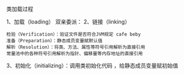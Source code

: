 类加载过程

1、加载（loading）
  双亲委派：
2、链接（linking）
```
检验（Verification）：验证文件是否符合JVM规定 cafe beby
准备（Preparation）：静态成员变量赋默认值
解析（Resolution）：将类、方法、属性等符号引用解析为直接引用
常量池中的各种符号引用解析为指针、偏移量等内存地址的直接引用
```
3、初始化（initializing）：调用类初始化代码 <clinit>，给静态成员变量赋初始值